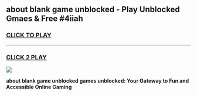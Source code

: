 
## about blank game unblocked - Play Unblocked Gmaes & Free #4iiah
<h3>
<a href="https://premium.freeplayer.one?title=about_blank_game_unblocked&ref=01M">CLICK TO PLAY</a></h3>
<hr>

<h3>
<a href="https://premium.freeplayer.one?title=about_blank_game_unblocked&ref=01M">CLICK 2 PLAY</a>
  
</h3>

<a href="https://premium.freeplayer.one?title=about_blank_game_unblocked&ref=01M"><img src="https://clearcache.store/games.png"></a>


**about blank game unblocked games unblocked: Your Gateway to Fun and Accessible Online Gaming**
